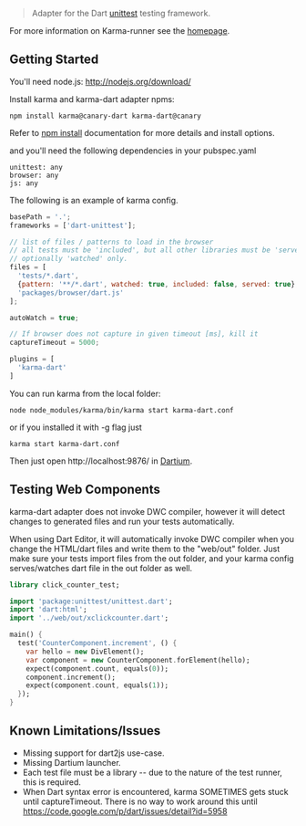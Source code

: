 > Adapter for the Dart [unittest] testing framework.

For more information on Karma-runner see the [homepage].

## Getting Started

You'll need node.js: http://nodejs.org/download/

Install karma and karma-dart adapter npms:

    npm install karma@canary-dart karma-dart@canary

Refer to [npm install] documentation for more details and install options.

and you'll need the following dependencies in your pubspec.yaml

    unittest: any
    browser: any
    js: any

The following is an example of karma config.

```javascript
basePath = '.';
frameworks = ['dart-unittest'];

// list of files / patterns to load in the browser
// all tests must be 'included', but all other libraries must be 'served' and
// optionally 'watched' only.
files = [
  'tests/*.dart',
  {pattern: '**/*.dart', watched: true, included: false, served: true},
  'packages/browser/dart.js'
];

autoWatch = true;

// If browser does not capture in given timeout [ms], kill it
captureTimeout = 5000;

plugins = [
  'karma-dart'
]
```

You can run karma from the local folder:

    node node_modules/karma/bin/karma start karma-dart.conf

or if you installed it with -g flag just

    karma start karma-dart.conf

Then just open http://localhost:9876/ in [Dartium].

## Testing Web Components

karma-dart adapter does not invoke DWC compiler, however it will detect changes
to generated files and run your tests automatically.

When using Dart Editor, it will automatically invoke DWC compiler when you change
the HTML/dart files and write them to the "web/out" folder. Just make sure your
tests import files from the out folder, and your karma config serves/watches dart
file in the out folder as well.

```dart
library click_counter_test;

import 'package:unittest/unittest.dart';
import 'dart:html';
import '../web/out/xclickcounter.dart';

main() {
  test('CounterComponent.increment', () {
    var hello = new DivElement();
    var component = new CounterComponent.forElement(hello);
    expect(component.count, equals(0));
    component.increment();
    expect(component.count, equals(1));
  });
}
```


## Known Limitations/Issues

* Missing support for dart2js use-case.
* Missing Dartium launcher.
* Each test file must be a library -- due to the nature of the test runner, this is required.
* When Dart syntax error is encountered, karma SOMETIMES gets stuck until captureTimeout. There is no way to work around this until https://code.google.com/p/dart/issues/detail?id=5958


[homepage]: https://github.com/karma-runner
[unittest]: http://api.dartlang.org/docs/releases/latest/unittest.html
[npm install]: https://npmjs.org/doc/install.html
[Dartium]: http://www.dartlang.org/dartium/
